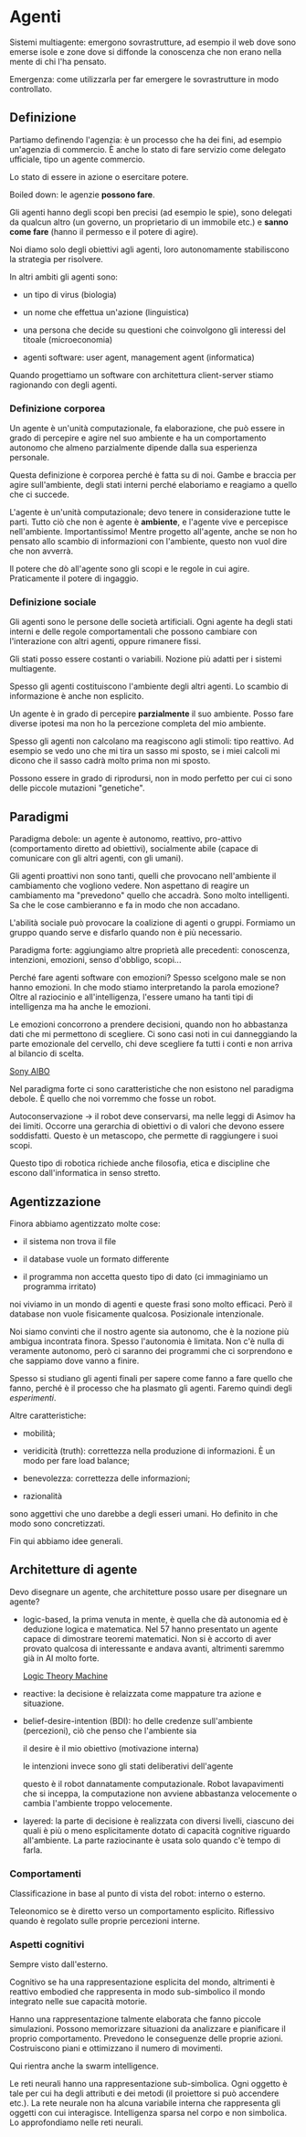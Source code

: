 # Agenti

Sistemi multiagente: emergono sovrastrutture, ad esempio il web dove sono emerse isole e zone dove si diffonde
la conoscenza che non erano nella mente di chi l'ha pensato.

Emergenza: come utilizzarla per far emergere le sovrastrutture in modo controllato.

## Definizione

Partiamo definendo l'agenzia: è un processo che ha dei fini, ad esempio un'agenzia di commercio.
È anche lo stato di fare servizio come delegato ufficiale, tipo un agente commercio.

Lo stato di essere in azione o esercitare potere.

Boiled down: le agenzie **possono fare**.

Gli agenti hanno degli scopi ben precisi (ad esempio le spie), sono delegati da qualcun altro (un governo, un proprietario
di un immobile etc.) e **sanno come fare** (hanno il permesso e il potere di agire).

Noi diamo solo degli obiettivi agli agenti, loro autonomamente stabiliscono la strategia per risolvere.

In altri ambiti gli agenti sono:

- un tipo di virus (biologia)

- un nome che effettua un'azione (linguistica)

- una persona che decide su questioni che coinvolgono gli interessi del titoale (microeconomia)

- agenti software: user agent, management agent (informatica)

Quando progettiamo un software con architettura client-server stiamo ragionando con degli agenti.

### Definizione corporea

Un agente è un'unità computazionale, fa elaborazione, che può essere in grado di percepire e agire
nel suo ambiente e ha un comportamento autonomo che almeno parzialmente dipende dalla sua esperienza personale.

Questa definizione è corporea perché è fatta su di noi. Gambe e braccia per agire sull'ambiente, degli stati
interni perché elaboriamo e reagiamo a quello che ci succede.

L'agente è un'unità computazionale; devo tenere in considerazione tutte le parti.
Tutto ciò che non è agente è **ambiente**, e l'agente vive e percepisce nell'ambiente. Importantissimo!
Mentre progetto all'agente, anche se non ho pensato allo scambio di informazioni con l'ambiente, questo
non vuol dire che non avverrà.

Il potere che dò all'agente sono gli scopi e le regole in cui agire. Praticamente il potere di ingaggio.

### Definizione sociale

Gli agenti sono le persone delle società artificiali. Ogni agente ha degli stati interni e delle regole comportamentali
che possono cambiare con l'interazione con altri agenti, oppure rimanere fissi.

Gli stati posso essere costanti o variabili. Nozione più adatti per i sistemi multiagente.

Spesso gli agenti costituiscono l'ambiente degli altri agenti. Lo scambio di informazione è anche non esplicito.

Un agente è in grado di percepire **parzialmente** il suo ambiente. Posso fare diverse ipotesi ma non ho la
percezione completa del mio ambiente.

Spesso gli agenti non calcolano ma reagiscono agli stimoli: tipo reattivo. Ad esempio se vedo uno che mi tira
un sasso mi sposto, se i miei calcoli mi dicono che il sasso cadrà molto prima non mi sposto.

Possono essere in grado di riprodursi, non in modo perfetto per cui ci sono delle piccole mutazioni "genetiche".

## Paradigmi

Paradigma debole: un agente è autonomo, reattivo, pro-attivo (comportamento diretto ad obiettivi),
socialmente abile (capace di comunicare con gli altri agenti, con gli umani).

Gli agenti proattivi non sono tanti, quelli che provocano nell'ambiente il cambiamento che vogliono vedere.
Non aspettano di reagire un cambiamento ma "prevedono" quello che accadrà. Sono molto intelligenti.
Sa che le cose cambieranno e fa in modo che non accadano. 

L'abilità sociale può provocare la coalizione di agenti o gruppi. Formiamo un gruppo quando serve e disfarlo
quando non è più necessario.

Paradigma forte: aggiungiamo altre proprietà alle precedenti: conoscenza, intenzioni, emozioni, senso d'obbligo,
scopi...

Perché fare agenti software con emozioni? Spesso scelgono male se non hanno emozioni. In che modo stiamo interpretando
la parola emozione? Oltre al raziocinio e all'intelligenza, l'essere umano ha tanti tipi di intelligenza ma ha
anche le emozioni.

Le emozioni concorrono a prendere decisioni, quando non ho abbastanza dati che mi permettono di scegliere.
Ci sono casi noti in cui danneggiando la parte emozionale del cervello, chi deve scegliere fa tutti i conti
e non arriva al bilancio di scelta.

[Sony AIBO](https://www.youtube.com/watch?v=uLEhlbjrkVA)

Nel paradigma forte ci sono caratteristiche che non esistono nel paradigma debole. È quello che noi vorremmo
che fosse un robot.

Autoconservazione -> il robot deve conservarsi, ma nelle leggi di Asimov ha dei limiti. Occorre una gerarchia
di obiettivi o di valori che devono essere soddisfatti.
Questo è un metascopo, che permette di raggiungere i suoi scopi.

Questo tipo di robotica richiede anche filosofia, etica e discipline che escono dall'informatica in senso stretto.

## Agentizzazione

Finora abbiamo agentizzato molte cose:

- il sistema non trova il file

- il database vuole un formato differente

- il programma non accetta questo tipo di dato (ci immaginiamo un programma irritato)

noi viviamo in un mondo di agenti e queste frasi sono molto efficaci. Però il database non vuole fisicamente qualcosa.
Posizionale intenzionale.

Noi siamo convinti che il nostro agente sia autonomo, che è la nozione più ambigua incontrata finora.
Spesso l'autonomia è limitata. Non c'è nulla di veramente autonomo, però ci saranno dei programmi che ci sorprendono e che
sappiamo dove vanno a finire.

Spesso si studiano gli agenti finali per sapere come fanno a fare quello che fanno, perché è il processo che ha
plasmato gli agenti. Faremo quindi degli _esperimenti_.

Altre caratteristiche:

- mobilità;

- veridicità (truth): correttezza nella produzione di informazioni. È un modo per fare load balance;

- benevolezza: correttezza delle informazioni;

- razionalità

sono aggettivi che uno darebbe a degli esseri umani. Ho definito in che modo sono concretizzati.

Fin qui abbiamo idee generali.

## Architetture di agente

Devo disegnare un agente, che architetture posso usare per disegnare un agente?

- logic-based, la prima venuta in mente, è quella che dà autonomia ed è deduzione logica e matematica.
    Nel 57 hanno presentato un agente capace di dimostrare teoremi matematici. Non si è accorto di aver provato
    qualcosa di interessante e andava avanti, altrimenti saremmo già in AI molto forte.

    [Logic Theory Machine](https://en.wikipedia.org/wiki/Logic_Theorist)

- reactive: la decisione è relaizzata come mappature tra azione e situazione.

- belief-desire-intention (BDI):
    ho delle credenze sull'ambiente (percezioni), ciò che penso che l'ambiente sia

    il desire è il mio obiettivo (motivazione interna)

    le intenzioni invece sono gli stati deliberativi dell'agente

    questo è il robot dannatamente computazionale. Robot lavapavimenti che si inceppa, la computazione
    non avviene abbastanza velocemente o cambia l'ambiente troppo velocemente.

- layered: la parte di decisione è realizzata con diversi livelli, ciascuno dei quali è più o meno
    esplicitamente dotato di capacità cognitive riguardo all'ambiente. La parte raziocinante è usata
    solo quando c'è tempo di farla.

### Comportamenti

Classificazione in base al punto di vista del robot: interno o esterno.

Teleonomico se è diretto verso un comportamento esplicito. Riflessivo quando è regolato sulle proprie
percezioni interne.

### Aspetti cognitivi

Sempre visto dall'esterno.

Cognitivo se ha una rappresentazione esplicita del mondo, altrimenti è reattivo embodied che rappresenta
in modo sub-simbolico il mondo integrato nelle sue capacità motorie.

Hanno una rappresentazione talmente elaborata che fanno piccole simulazioni. Possono memorizzare situazioni
da analizzare e pianificare il proprio comportamento. Prevedono le conseguenze delle proprie azioni.
Costruiscono piani e ottimizzano il numero di movimenti.

Qui rientra anche la swarm intelligence.

Le reti neurali hanno una rappresentazione sub-simbolica. Ogni oggetto è tale per cui ha degli attributi e dei
metodi (il proiettore si può accendere etc.). La rete neurale non ha alcuna variabile interna che rappresenta
gli oggetti con cui interagisce. Intelligenza sparsa nel corpo e non simbolica.
Lo approfondiamo nelle reti neurali.
